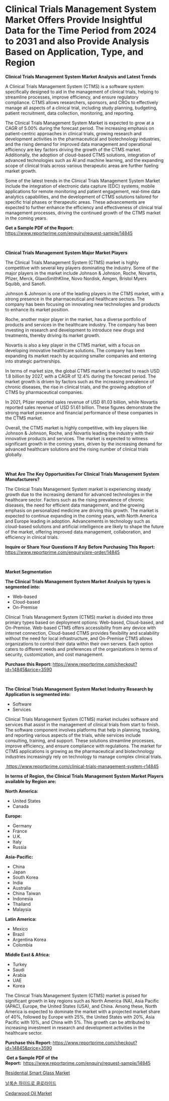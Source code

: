 <p><h1>Clinical Trials Management System Market Offers Provide Insightful Data for the Time Period from 2024 to 2031 and also Provide Analysis Based on Application, Type, and Region</h1></p><p><strong>Clinical Trials Management System Market Analysis and Latest Trends</strong></p>
<p><p>A Clinical Trials Management System (CTMS) is a software system specifically designed to aid in the management of clinical trials, helping to streamline processes, improve efficiency, and ensure regulatory compliance. CTMS allows researchers, sponsors, and CROs to effectively manage all aspects of a clinical trial, including study planning, budgeting, patient recruitment, data collection, monitoring, and reporting.</p><p>The Clinical Trials Management System Market is expected to grow at a CAGR of 5.00% during the forecast period. The increasing emphasis on patient-centric approaches in clinical trials, growing research and development activities in the pharmaceutical and biotechnology industries, and the rising demand for improved data management and operational efficiency are key factors driving the growth of the CTMS market. Additionally, the adoption of cloud-based CTMS solutions, integration of advanced technologies such as AI and machine learning, and the expanding scope of clinical trials across various therapeutic areas are further fueling market growth.</p><p>Some of the latest trends in the Clinical Trials Management System Market include the integration of electronic data capture (EDC) systems, mobile applications for remote monitoring and patient engagement, real-time data analytics capabilities, and the development of CTMS solutions tailored for specific trial phases or therapeutic areas. These advancements are expected to further enhance the efficiency and effectiveness of clinical trial management processes, driving the continued growth of the CTMS market in the coming years.</p></p>
<p><strong>Get a Sample PDF of the Report:&nbsp;</strong> <a href="https://www.reportprime.com/enquiry/request-sample/14845">https://www.reportprime.com/enquiry/request-sample/14845</a></p>
<p>&nbsp;</p>
<p><strong>Clinical Trials Management System Major Market Players</strong></p>
<p><p>The Clinical Trials Management System (CTMS) market is highly competitive with several key players dominating the industry. Some of the major players in the market include Johnson & Johnson, Roche, Novartis, Pfizer, Merck, GlaxoSmithKline, Novo Nordisk, Amgen, Bristol Myers Squibb, and Sanofi. </p><p>Johnson & Johnson is one of the leading players in the CTMS market, with a strong presence in the pharmaceutical and healthcare sectors. The company has been focusing on innovating new technologies and products to enhance its market position. </p><p>Roche, another major player in the market, has a diverse portfolio of products and services in the healthcare industry. The company has been investing in research and development to introduce new drugs and treatments, thereby driving its market growth.</p><p>Novartis is also a key player in the CTMS market, with a focus on developing innovative healthcare solutions. The company has been expanding its market reach by acquiring smaller companies and entering into strategic partnerships.</p><p>In terms of market size, the global CTMS market is expected to reach USD 1.8 billion by 2027, with a CAGR of 12.4% during the forecast period. The market growth is driven by factors such as the increasing prevalence of chronic diseases, the rise in clinical trials, and the growing adoption of CTMS by pharmaceutical companies.</p><p>In 2021, Pfizer reported sales revenue of USD 81.03 billion, while Novartis reported sales revenue of USD 51.61 billion. These figures demonstrate the strong market presence and financial performance of these companies in the CTMS market.</p><p>Overall, the CTMS market is highly competitive, with key players like Johnson & Johnson, Roche, and Novartis leading the industry with their innovative products and services. The market is expected to witness significant growth in the coming years, driven by the increasing demand for advanced healthcare solutions and the rising number of clinical trials globally.</p></p>
<p>&nbsp;</p>
<p><strong>What Are The Key Opportunities For Clinical Trials Management System Manufacturers?</strong></p>
<p><p>The Clinical Trials Management System market is experiencing steady growth due to the increasing demand for advanced technologies in the healthcare sector. Factors such as the rising prevalence of chronic diseases, the need for efficient data management, and the growing emphasis on personalized medicine are driving this growth. The market is expected to continue expanding in the coming years, with North America and Europe leading in adoption. Advancements in technology such as cloud-based solutions and artificial intelligence are likely to shape the future of the market, offering improved data management, collaboration, and efficiency in clinical trials.</p></p>
<p><strong>Inquire or Share Your Questions If Any Before Purchasing This Report:</strong> <a href="https://www.reportprime.com/enquiry/pre-order/14845">https://www.reportprime.com/enquiry/pre-order/14845</a></p>
<p>&nbsp;</p>
<p><strong>Market Segmentation</strong></p>
<p><strong>The Clinical Trials Management System Market Analysis by types is segmented into:</strong></p>
<p><ul><li>Web-based</li><li>Cloud-based</li><li>On-Premise</li></ul></p>
<p><p>Clinical Trials Management System (CTMS) market is divided into three primary types based on deployment options: Web-based, Cloud-based, and On-Premise. Web-based CTMS offers accessibility from any device with internet connection, Cloud-based CTMS provides flexibility and scalability without the need for local infrastructure, and On-Premise CTMS allows organizations to control their data within their own servers. Each option caters to different needs and preferences of the organizations in terms of security, customization, and cost management.</p></p>
<p><strong>Purchase this Report:&nbsp;</strong><a href="https://www.reportprime.com/checkout?id=14845&price=3590">https://www.reportprime.com/checkout?id=14845&price=3590</a></p>
<p>&nbsp;</p>
<p><strong>The Clinical Trials Management System Market Industry Research by Application is segmented into:</strong></p>
<p><ul><li>Software</li><li>Services</li></ul></p>
<p><p>Clinical Trials Management System (CTMS) market includes software and services that assist in the management of clinical trials from start to finish. The software component involves platforms that help in planning, tracking, and reporting various aspects of the trials, while services include consulting, training, and support. These solutions streamline processes, improve efficiency, and ensure compliance with regulations. The market for CTMS applications is growing as the pharmaceutical and biotechnology industries increasingly rely on technology to manage complex clinical trials.</p></p>
<p><a href="https://www.reportprime.com/clinical-trials-management-system-r14845">&nbsp;https://www.reportprime.com/clinical-trials-management-system-r14845</a></p>
<p><strong>In terms of Region, the Clinical Trials Management System Market Players available by Region are:</strong></p>
<p>
    <p> <strong> North America: </strong>
        <ul>
            <li>United States</li>
            <li>Canada</li>
        </ul>
        </p> 
    <p> <strong> Europe: </strong>
        <ul>
            <li>Germany</li>
            <li>France</li>
            <li>U.K.</li>
            <li>Italy</li>
            <li>Russia</li>
        </ul>
        </p> 
    <p> <strong> Asia-Pacific: </strong>
        <ul>
            <li>China</li>
            <li>Japan</li>
            <li>South Korea</li>
            <li>India</li>
            <li>Australia</li>
            <li>China Taiwan</li>
            <li>Indonesia</li>
            <li>Thailand</li>
            <li>Malaysia</li>
        </ul>
        </p> 
    <p> <strong> Latin America: </strong>
        <ul>
            <li>Mexico</li>
            <li>Brazil</li>
            <li>Argentina Korea</li>
            <li>Colombia</li>
        </ul>
        </p> 
    <p> <strong> Middle East & Africa: </strong>
        <ul>
            <li>Turkey</li>
            <li>Saudi</li>
            <li>Arabia</li>
            <li>UAE</li>
            <li>Korea</li>
        </ul>
    </p>
    </p>
<p><p>The Clinical Trials Management System (CTMS) market is poised for significant growth in key regions such as North America (NA), Asia Pacific (APAC), Europe, the United States (USA), and China. Among these, North America is expected to dominate the market with a projected market share of 40%, followed by Europe with 25%, the United States with 20%, Asia Pacific with 10%, and China with 5%. This growth can be attributed to increasing investment in research and development activities in the healthcare sector.</p></p>
<p><strong>Purchase this Report: </strong><a href="https://www.reportprime.com/checkout?id=14845&price=3590">https://www.reportprime.com/checkout?id=14845&price=3590</a></p>
<p>&nbsp;<strong>Get a Sample PDF of the Report:&nbsp;&nbsp;</strong><a href="https://www.reportprime.com/enquiry/request-sample/14845">https://www.reportprime.com/enquiry/request-sample/14845</a></p>
<p><strong></strong></p>
<p><p><a href="https://www.linkedin.com/pulse/residential-smart-glass-market-offer-valuable-insights-owfne?trackingId=VjQkPL4jl7QBOk0%2FONgxaw%3D%3D">Residential Smart Glass Market</a></p><p><a href="https://github.com/vdhdwjyp90142/Market-Research-Report-List-1/blob/main/307708423311.md">날록손 하이드로 클로라이드</a></p><p><a href="https://www.linkedin.com/pulse/cedarwood-oil-market-size-growth-outlook-from-2024-2031-jjmke?trackingId=ep4OEzG9md7dUhqXZJR%2Fpw%3D%3D">Cedarwood Oil Market</a></p></p>